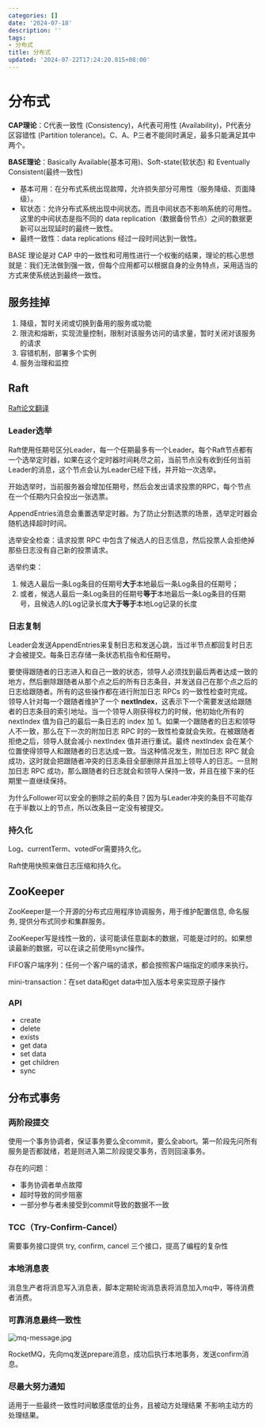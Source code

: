 ```yaml
---
categories: []
date: '2024-07-18'
description: ''
tags:
- 分布式
title: 分布式
updated: '2024-07-22T17:24:20.815+08:00'
---
```

# 分布式

**CAP理论**：C代表一致性 (Consistency)，A代表可用性 (Availability)，P代表分区容错性 (Partition tolerance)。C、A、P三者不能同时满足，最多只能满足其中两个。

**BASE理论**：Basically Available(基本可用)、Soft-state(软状态) 和 Eventually Consistent(最终一致性)

* 基本可用：在分布式系统出现故障，允许损失部分可用性（服务降级、页面降级）。
* 软状态：允许分布式系统出现中间状态。而且中间状态不影响系统的可用性。这里的中间状态是指不同的 data replication（数据备份节点）之间的数据更新可以出现延时的最终一致性。
* 最终一致性：data replications 经过一段时间达到一致性。

BASE 理论是对 CAP 中的一致性和可用性进行一个权衡的结果，理论的核心思想就是：我们无法做到强一致，但每个应用都可以根据自身的业务特点，采用适当的方式来使系统达到最终一致性。

## 服务挂掉

1. 降级，暂时关闭或切换到备用的服务或功能
2. 限流和熔断，实现流量控制，限制对该服务访问的请求量，暂时关闭对该服务的请求
3. 容错机制，部署多个实例
4. 服务治理和监控

## Raft

[Raft论文翻译](https://github.com/maemual/raft-zh_cn/blob/master/raft-zh_cn.md)

### Leader选举

Raft使用任期号区分Leader，每一个任期最多有一个Leader。每个Raft节点都有一个选举定时器，如果在这个定时器时间耗尽之前，当前节点没有收到任何当前Leader的消息，这个节点会认为Leader已经下线，并开始一次选举。

开始选举时，当前服务器会增加任期号，然后会发出请求投票的RPC，每个节点在一个任期内只会投出一张选票。

AppendEntries消息会重置选举定时器。为了防止分割选票的场景，选举定时器会随机选择超时时间。

选举安全检查：请求投票 RPC 中包含了候选人的日志信息，然后投票人会拒绝掉那些日志没有自己新的投票请求。

选举约束：

1. 候选人最后一条Log条目的任期号**大于**本地最后一条Log条目的任期号；
2. 或者，候选人最后一条Log条目的任期号**等于**本地最后一条Log条目的任期号，且候选人的Log记录长度**大于等于**本地Log记录的长度

### 日志复制

Leader会发送AppendEntries来复制日志和发送心跳，当过半节点都回复时日志才会被提交。每条日志存储一条状态机指令和任期号。

要使得跟随者的日志进入和自己一致的状态，领导人必须找到最后两者达成一致的地方，然后删除跟随者从那个点之后的所有日志条目，并发送自己在那个点之后的日志给跟随者。所有的这些操作都在进行附加日志 RPCs 的一致性检查时完成。领导人针对每一个跟随者维护了一个 **nextIndex**，这表示下一个需要发送给跟随者的日志条目的索引地址。当一个领导人刚获得权力的时候，他初始化所有的 nextIndex 值为自己的最后一条日志的 index 加 1。如果一个跟随者的日志和领导人不一致，那么在下一次的附加日志 RPC 时的一致性检查就会失败。在被跟随者拒绝之后，领导人就会减小 nextIndex 值并进行重试。最终 nextIndex 会在某个位置使得领导人和跟随者的日志达成一致。当这种情况发生，附加日志 RPC 就会成功，这时就会把跟随者冲突的日志条目全部删除并且加上领导人的日志。一旦附加日志 RPC 成功，那么跟随者的日志就会和领导人保持一致，并且在接下来的任期里一直继续保持。

为什么Follower可以安全的删除之前的条目？因为与Leader冲突的条目不可能存在于半数以上的节点，所以改条目一定没有被提交。

### 持久化

Log、currentTerm、votedFor需要持久化。

Raft使用快照来做日志压缩和持久化。

## ZooKeeper

ZooKeeper是一个开源的分布式应用程序协调服务，用于维护配置信息, 命名服务, 提供分布式同步和集群服务。

ZooKeeper写是线性一致的，读可能读任意副本的数据，可能是过时的。如果想读最新的数据，可以在读之前使用sync操作。

FIFO客户端序列：任何一个客户端的请求，都会按照客户端指定的顺序来执行。

mini-transaction：在set data和get data中加入版本号来实现原子操作

### API

* create
* delete
* exists
* get data
* set data
* get children
* sync

## 分布式事务

### 两阶段提交

使用一个事务协调者，保证事务要么全commit，要么全abort。第一阶段先问所有服务是否都就绪，若是则进入第二阶段提交事务，否则回滚事务。

存在的问题：

- 事务协调者单点故障
- 超时导致的同步阻塞
- 一部分参与者未接受到commit导致的数据不一致

### TCC（Try-Confirm-Cancel）

需要事务接口提供 try, confirm, cancel 三个接口，提高了编程的复杂性

### 本地消息表

消息生产者将消息写入消息表，脚本定期轮询消息表将消息加入mq中，等待消费者消费。

### 可靠消息最终一致性

![mq-message.jpg](https://s2.loli.net/2024/07/22/64Cz8XwyLgRfSo9.jpg)

RocketMQ，先向mq发送prepare消息，成功后执行本地事务，发送confirm消息。

### 尽最大努力通知

适用于一些最终一致性时间敏感度低的业务，且被动方处理结果 不影响主动方的处理结果。
